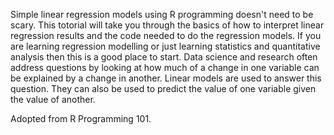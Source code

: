 Simple linear regression models using R programming doesn't need to be scary. This totorial will take you through the basics of how to interpret linear regression results and the code needed to do the regression models. If you are learning regression modelling or just learning statistics and quantitative analysis then this is a good place to start.  Data science and research often address questions by looking at how much of a change in one variable can be explained by a change in another. Linear models are used to answer this question. They can also be used to predict the value of one variable given the value of another.

Adopted from R Programming 101.
